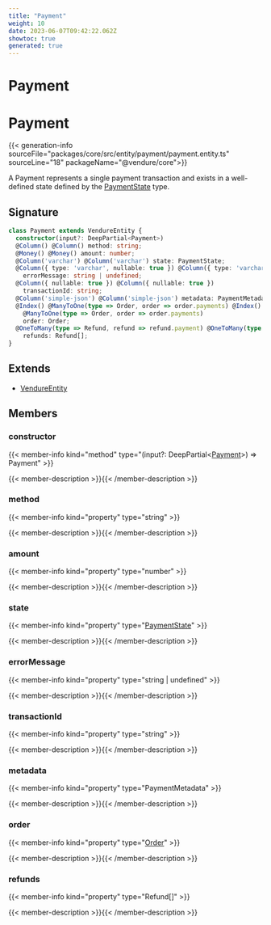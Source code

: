 ```yaml
---
title: "Payment"
weight: 10
date: 2023-06-07T09:42:22.062Z
showtoc: true
generated: true
---
```

<!-- This file was generated from the Vendure source. Do not modify. Instead, re-run the "docs:build" script -->

# Payment
<div class="symbol">


# Payment

{{< generation-info sourceFile="packages/core/src/entity/payment/payment.entity.ts" sourceLine="18" packageName="@vendure/core">}}

A Payment represents a single payment transaction and exists in a well-defined state
defined by the <a href='/typescript-api/payment/payment-state#paymentstate'>PaymentState</a> type.

## Signature

```TypeScript
class Payment extends VendureEntity {
  constructor(input?: DeepPartial<Payment>)
  @Column() @Column() method: string;
  @Money() @Money() amount: number;
  @Column('varchar') @Column('varchar') state: PaymentState;
  @Column({ type: 'varchar', nullable: true }) @Column({ type: 'varchar', nullable: true })
    errorMessage: string | undefined;
  @Column({ nullable: true }) @Column({ nullable: true })
    transactionId: string;
  @Column('simple-json') @Column('simple-json') metadata: PaymentMetadata;
  @Index() @ManyToOne(type => Order, order => order.payments) @Index()
    @ManyToOne(type => Order, order => order.payments)
    order: Order;
  @OneToMany(type => Refund, refund => refund.payment) @OneToMany(type => Refund, refund => refund.payment)
    refunds: Refund[];
}
```
## Extends

 * <a href='/typescript-api/entities/vendure-entity#vendureentity'>VendureEntity</a>


## Members

### constructor

{{< member-info kind="method" type="(input?: DeepPartial&#60;<a href='/typescript-api/entities/payment#payment'>Payment</a>&#62;) => Payment"  >}}

{{< member-description >}}{{< /member-description >}}

### method

{{< member-info kind="property" type="string"  >}}

{{< member-description >}}{{< /member-description >}}

### amount

{{< member-info kind="property" type="number"  >}}

{{< member-description >}}{{< /member-description >}}

### state

{{< member-info kind="property" type="<a href='/typescript-api/payment/payment-state#paymentstate'>PaymentState</a>"  >}}

{{< member-description >}}{{< /member-description >}}

### errorMessage

{{< member-info kind="property" type="string | undefined"  >}}

{{< member-description >}}{{< /member-description >}}

### transactionId

{{< member-info kind="property" type="string"  >}}

{{< member-description >}}{{< /member-description >}}

### metadata

{{< member-info kind="property" type="PaymentMetadata"  >}}

{{< member-description >}}{{< /member-description >}}

### order

{{< member-info kind="property" type="<a href='/typescript-api/entities/order#order'>Order</a>"  >}}

{{< member-description >}}{{< /member-description >}}

### refunds

{{< member-info kind="property" type="Refund[]"  >}}

{{< member-description >}}{{< /member-description >}}


</div>
